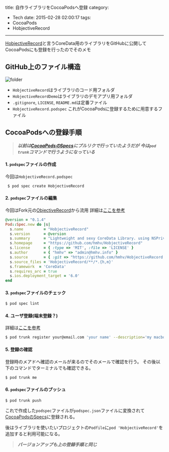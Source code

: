 title: 自作ライブラリをCocoaPodsへ登録
category:
  - Tech
date: 2015-02-28 02:00:17
tags:
- CocoaPods
- HobjectiveRecord
---
[HobjectiveRecord](https://github.com/hmhv/HobjectiveRecord)と言うCoreData用のライブラリをGitHubに公開して
CocoaPodsにも登録を行ったのでそのメモ

## GitHub上のファイル構造

<a title="folder" class="fancybox" rel="gallery0"><img src="https://qiita-image-store.s3.amazonaws.com/0/25832/47126434-e7bd-de68-7db3-16f564ae9be8.png" style="max-width: 100%"  alt="folder"></a>

- `HobjectiveRecord`はライブラリのコード用フォルダ
- `HobjectiveRecordDemo`はライブラリのデモアプリ用フォルダ
- `.gitignore`, `LICENSE`, `README.md`は定番ファイル
- `HobjectiveRecord.podspec` これがCocoaPodsに登録するために用意するファイル

## CocoaPodsへの登録手順


> **_以前は[CocoaPodsのSpecs](https://github.com/CocoaPods/Specs)にプルリクで行っていたようだが_**
> **_今は`pod trunk`コマンドで行うようになっている_**


#### 1. `podspec`ファイルの作成

今回は`HobjectiveRecord.podspec`

``` bash
 $ pod spec create HobjectiveRecord
```

#### 2. `podspec`ファイルの編集

今回はFork元の[ObjectiveRecord](https://github.com/supermarin/ObjectiveRecord)から流用
詳細は[ここを参考](http://guides.cocoapods.org/making/specs-and-specs-repo.html)

``` ruby
@version = "0.1.4"
Pod::Spec.new do |s|
  s.name         = "HobjectiveRecord"
  s.version      = @version
  s.summary      = "Lightweight and sexy CoreData Library. using NSPrivateQueueConcurrencyType MOC and [performBlock:]"
  s.homepage     = "https://github.com/hmhv/HobjectiveRecord"
  s.license      = { :type => 'MIT', :file => 'LICENSE' }
  s.author       = { "hmhv" => "admin@hmhv.info" }
  s.source       = { :git => "https://github.com/hmhv/HobjectiveRecord.git", :tag => @version }
  s.source_files = 'HobjectiveRecord/**/*.{h,m}'
  s.framework  = 'CoreData'
  s.requires_arc = true
  s.ios.deployment_target = '6.0'
end
```

#### 3. `podspec`ファイルのチェック

``` bash
$ pod spec lint
```

#### 4. ユーザ登録(端末登録？)

詳細は[ここを参考](http://guides.cocoapods.org/making/getting-setup-with-trunk.html)


``` bash
$ pod trunk register your@email.com 'your name' --description='my macbook'
```

#### 5. 登録の確認

登録時のメアドへ確認のメールが来るのでそのメールで確認を行う。
その後以下のコマンドでターミナルでも確認できる。

``` bash
$ pod trunk me
```

#### 6. `podspec`ファイルのプッシュ

``` bash
$ pod trunk push
```

これで作成した`podspec`ファイルが`podspec.json`ファイルに変換されて
[CocoaPodsのSpecs](https://github.com/CocoaPods/Specs)に登録される。

後はライブラリを使いたいプロジェクトの`Podfile`に`pod 'HobjectiveRecord'`を追加すると利用可能になる。


> **_バージョンアップも上の登録手順と同じ_**

